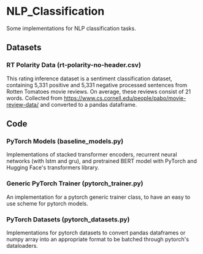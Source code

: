 # NLP_Classification
Some implementations for NLP classification tasks.

## Datasets
### RT Polarity Data (rt-polarity-no-header.csv)
This rating inference dataset is a sentiment classification dataset, containing 5,331 positive and 5,331 negative processed sentences from Rotten Tomatoes movie reviews. On average, these reviews consist of 21 words. Collected from https://www.cs.cornell.edu/people/pabo/movie-review-data/ and converted to a pandas dataframe.

## Code
### PyTorch Models (baseline_models.py)
Implementations of stacked transformer encoders, recurrent neural networks (with lstm and gru), and pretrained BERT model with PyTorch and Hugging Face's transformers library.

### Generic PyTorch Trainer (pytorch_trainer.py)
An implementation for a pytorch generic trainer class, to have an easy to use scheme for pytorch models.

### PyTorch Datasets (pytorch_datasets.py)
Implementations for pytorch datasets to convert pandas dataframes or numpy array into an appropriate format to be batched through pytorch's dataloaders.


